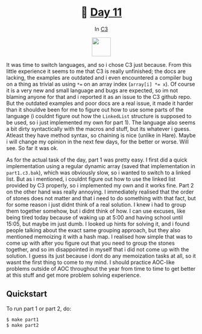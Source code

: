 <h1 align="center">🎄 <a href="https://adventofcode.com/2023/day/11">Day 11</a></h1>
<p align="center">In <a href="https://c3-lang.org/">C3</a></p>
<p align="center">
	<img src="https://c3-lang.org/logo.svg" width="50px">
</p>

It was time to switch languages, and so i chose C3 just because. From this little experience it
seems to me that C3 is really unfinished; the docs are lacking, the examples are outdated and i even
encountered a compiler bug on a thing as trivial as using `*=` on an array index (`array[i] *= x`).
Of course it is a very new and small language and bugs are expected, so im not blaming anyone for
that and i reported it as an issue to the C3 github repo. But the outdated examples and poor docs
are a real issue, it made it harder than it shouldve been for me to figure out how to use some parts
of the language (i couldnt figure out how the `LinkedList` structure is supposed to be used, so i
just implemented my own for part 1). The language also seems a bit dirty syntactically with the
macros and stuff, but its whatever i guess. Atleast they have method syntax, so chaining is nice
(unlike in Hare). Maybe i will change my opinion in the next few days, for the better or worse. Will
see. So far it was ok.

As for the actual task of the day, part 1 was pretty easy. I first did a quick implementation using
a regular dynamic array (saved that implementation in `part1.c3.bak`), which was obviously slow, so
i wanted to switch to a linked list. But as i mentioned, i couldnt figure out how to use the linked
list provided by C3 properly, so i implemented my own and it works fine. Part 2 on the other hand
was really annoying. I immediately realised that the order of stones does not matter and that i need
to do something with that fact, but for some reason i just didnt think of a real solution. I knew i
had to group them together somehow, but i didnt think of how. I can use excuses, like being tired
today because of waking up at 5:00 and having school until 15:05, but maybe im just dumb. I looked
up hints for solving it, and i found people talking about the exact same grouping approach, but they
also mentioned memoizing it with a hash map. I realised how simple that was to come up with after
you figure out that you need to group the stones together, and so im disappointed in myself that i
did not come up with the solution. I guess its just because i dont do any memoization tasks at all,
so it wasnt the first thing to come to my mind. I should practice AOC-like problems outside of AOC
throughout the year from time to time to get better at this stuff and get more problem solving
experience.

## Quickstart
To run part 1 or part 2, do:
```sh
$ make part1
$ make part2
```
